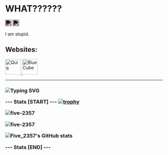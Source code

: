 <h1 align="left">WHAT??????</h1>

<!-- Star N Wind icon, white -->
<img src="https://fontawesome.com/icons/star?f=classic&s=solid" width="20" style="filter: invert(1);">
<img src="https://fontawesome.com/icons/wind?f=classic&s=solid" width="20" style="filter: invert(1);">

I am stupid.
## Websites:
<a href="https://quiq.vercel.app/" title="Quiq">
  <img src="https://quiq.vercel.app/favicon.png" alt="Quiq" width="50"/>
</a>
<a href="https://blue-cube-5.vercel.app/" title="Quiq">
  <img src="https://blue-cube-5.vercel.app/favicon.ico" alt="BlueCube" width="50"/>
</a>

---------

<h3 align="left">

![Typing SVG](https://readme-typing-svg.herokuapp.com?size=40&lines=Stop+Being+Stupid.)

--- Stats [START] ---
[![trophy](https://github-profile-trophy.vercel.app/?username=five-2357)](https://github.com/five-2357/github-profile-trophy)

![five-2357](https://github-readme-stats.vercel.app/api?username=five-2357&show_icons=true&theme=tokyonight&hide=["issues"])

![five-2357](https://github-readme-stats.vercel.app/api/top-langs?username=five-2357&show_icons=true&theme=tokyonight&layout=compact)

<!-- New stats added -->
![Five_2357's GitHub stats](https://github-readme-streak-stats.herokuapp.com/?user=five-2357&theme=tokyonight)

--- Stats [END] ---
